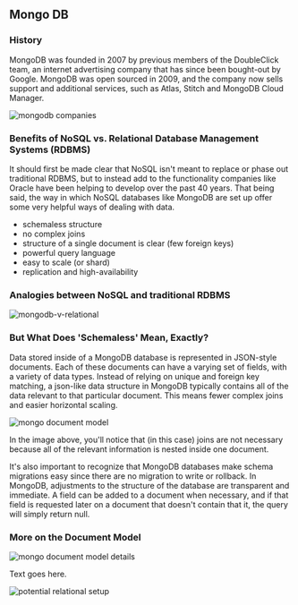 ## Mongo DB

### History

MongoDB was founded in 2007 by previous members of the DoubleClick team, an internet advertising company that has since been bought-out by Google. MongoDB was open sourced in 2009, and the company now sells support and additional services, such as Atlas, Stitch and MongoDB Cloud Manager.

![mongodb companies](http://cdn.jsears.co/mongodb-companies.png "Mongo DB Companies Served")

### Benefits of NoSQL vs. Relational Database Management Systems (RDBMS)

It should first be made clear that NoSQL isn't meant to replace or phase out traditional RDBMS, but to instead add to the functionality companies like Oracle have been helping to develop over the past 40 years. That being said, the way in which NoSQL databases like MongoDB are set up offer some very helpful ways of dealing with data.

* schemaless structure
* no complex joins
* structure of a single document is clear (few foreign keys)
* powerful query language
* easy to scale (or shard)
* replication and high-availability

### Analogies between NoSQL and traditional RDBMS

![mongodb-v-relational](http://cdn.jsears.co/mongo-vs-rdbms.png "Mongo v. Relational Keywords")

### But What Does 'Schemaless' Mean, Exactly?

Data stored inside of a MongoDB database is represented in JSON-style documents. Each of these documents can have a varying set of fields, with a variety of data types. Instead of relying on unique and foreign key matching, a json-like data structure in MongoDB typically contains all of the data relevant to that particular document. This means fewer complex joins and easier horizontal scaling.

![mongo document model](http://cdn.jsears.co/document-model.png "Mongo Document Model")

In the image above, you'll notice that (in this case) joins are not necessary because all of the relevant information is nested inside one document.

It's also important to recognize that MongoDB databases make schema migrations easy since there are no migration to write or rollback. In MongoDB, adjustments to the structure of the database are transparent and immediate. A field can be added to a document when necessary, and if that field is requested later on a document that doesn't contain that it, the query will simply return null.

### More on the Document Model

![mongo document model details](http://cdn.jsears.co/Document%20Example.png "Mongo Document Model Details")

Text goes here.

![potential relational setup](http://cdn.jsears.co/db_schema_rel.png "Potential Relational Setup")


